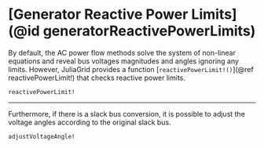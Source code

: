 # [Generator Reactive Power Limits](@id generatorReactivePowerLimits)

By default, the AC power flow methods solve the system of non-linear equations and reveal bus voltages magnitudes and angles ignoring any limits. However, JuliaGrid provides a function [`reactivePowerLimit!()`](@ref reactivePowerLimit!) that checks reactive power limits.
```@docs
reactivePowerLimit!
```

---

Furthermore, if there is a slack bus conversion, it is possible to adjust the voltage angles according to the original slack bus.
```@docs
adjustVoltageAngle!
```